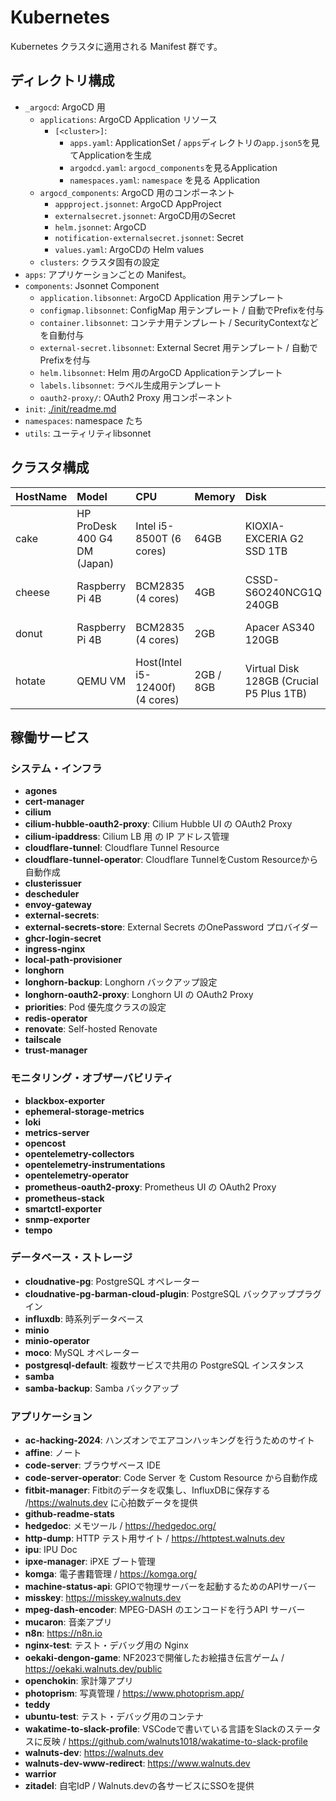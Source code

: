 # Kubernetes

Kubernetes クラスタに適用される Manifest 群です。

## ディレクトリ構成

- `_argocd`: ArgoCD 用
  - `applications`: ArgoCD Application リソース
    - `[<cluster>]`:
      - `apps.yaml`: ApplicationSet / `apps`ディレクトリの`app.json5`を見てApplicationを生成
      - `argodcd.yaml`: `argocd_components`を見るApplication
      - `namespaces.yaml`: `namespace` を見る Application
  - `argocd_components`: ArgoCD 用のコンポーネント
    - `appproject.jsonnet`: ArgoCD AppProject
    - `externalsecret.jsonnet`: ArgoCD用のSecret
    - `helm.jsonnet`: ArgoCD
    - `notification-externalsecret.jsonnet`: Secret
    - `values.yaml`: ArgoCDの Helm values
  - `clusters`: クラスタ固有の設定
- `apps`: アプリケーションごとの Manifest。
- `components`: Jsonnet Component
  - `application.libsonnet`: ArgoCD Application 用テンプレート
  - `configmap.libsonnet`: ConfigMap 用テンプレート / 自動でPrefixを付与
  - `container.libsonnet`: コンテナ用テンプレート / SecurityContextなどを自動付与
  - `external-secret.libsonnet`: External Secret 用テンプレート / 自動でPrefixを付与
  - `helm.libsonnet`: Helm 用のArgoCD Applicationテンプレート
  - `labels.libsonnet`: ラベル生成用テンプレート
  - `oauth2-proxy/`: OAuth2 Proxy 用コンポーネント
- `init`: [./init/readme.md](./init/readme.md)
- `namespaces`: namespace たち
- `utils`: ユーティリティlibsonnet

## クラスタ構成

| HostName | Model                        | CPU                             | Memory    | Disk                                     | OS                  | ControlPlane |
| :------- | :--------------------------- | :------------------------------ | :-------- | :--------------------------------------- | :------------------ | :----------- |
| cake     | HP ProDesk 400 G4 DM (Japan) | Intel i5-8500T (6 cores)        | 64GB      | KIOXIA-EXCERIA G2 SSD 1TB                | Ubuntu 22.04        | ○            |
| cheese   | Raspberry Pi 4B              | BCM2835 (4 cores)               | 4GB       | CSSD-S6O240NCG1Q 240GB                   | Debian GNU/Linux 11 |              |
| donut    | Raspberry Pi 4B              | BCM2835 (4 cores)               | 2GB       | Apacer AS340 120GB                       | Debian GNU/Linux 11 |              |
| hotate   | QEMU VM                      | Host(Intel i5-12400f) (4 cores) | 2GB / 8GB | Virtual Disk 128GB (Crucial P5 Plus 1TB) | Ubuntu22.04         |              |

## 稼働サービス

### システム・インフラ

- **agones**
- **cert-manager**
- **cilium**
- **cilium-hubble-oauth2-proxy**: Cilium Hubble UI の OAuth2 Proxy
- **cilium-ipaddress**: Cilium LB 用 の IP アドレス管理
- **cloudflare-tunnel**: Cloudflare Tunnel Resource
- **cloudflare-tunnel-operator**: Cloudflare TunnelをCustom Resourceから自動作成
- **clusterissuer**
- **descheduler**
- **envoy-gateway**
- **external-secrets**:
- **external-secrets-store**: External Secrets のOnePassword プロバイダー
- **ghcr-login-secret**
- **ingress-nginx**
- **local-path-provisioner**
- **longhorn**
- **longhorn-backup**: Longhorn バックアップ設定
- **longhorn-oauth2-proxy**: Longhorn UI の OAuth2 Proxy
- **priorities**: Pod 優先度クラスの設定
- **redis-operator**
- **renovate**: Self-hosted Renovate
- **tailscale**
- **trust-manager**

### モニタリング・オブザーバビリティ

- **blackbox-exporter**
- **ephemeral-storage-metrics**
- **loki**
- **metrics-server**
- **opencost**
- **opentelemetry-collectors**
- **opentelemetry-instrumentations**
- **opentelemetry-operator**
- **prometheus-oauth2-proxy**: Prometheus UI の OAuth2 Proxy
- **prometheus-stack**
- **smartctl-exporter**
- **snmp-exporter**
- **tempo**

### データベース・ストレージ

- **cloudnative-pg**: PostgreSQL オペレーター
- **cloudnative-pg-barman-cloud-plugin**: PostgreSQL バックアッププラグイン
- **influxdb**: 時系列データベース
- **minio**
- **minio-operator**
- **moco**: MySQL オペレーター
- **postgresql-default**: 複数サービスで共用の PostgreSQL インスタンス
- **samba**
- **samba-backup**: Samba バックアップ

### アプリケーション

- **ac-hacking-2024**: ハンズオンでエアコンハッキングを行うためのサイト
- **affine**: ノート
- **code-server**: ブラウザベース IDE
- **code-server-operator**: Code Server を Custom Resource から自動作成
- **fitbit-manager**: Fitbitのデータを収集し、InfluxDBに保存する /<https://walnuts.dev> に心拍数データを提供
- **github-readme-stats**
- **hedgedoc**: メモツール / <https://hedgedoc.org/>
- **http-dump**: HTTP テスト用サイト / <https://httptest.walnuts.dev>
- **ipu**: IPU Doc
- **ipxe-manager**: iPXE ブート管理
- **komga**: 電子書籍管理 / <https://komga.org/>
- **machine-status-api**: GPIOで物理サーバーを起動するためのAPIサーバー
- **misskey**: <https://misskey.walnuts.dev>
- **mpeg-dash-encoder**: MPEG-DASH のエンコードを行うAPI サーバー
- **mucaron**: 音楽アプリ
- **n8n**: <https://n8n.io>
- **nginx-test**: テスト・デバッグ用の Nginx
- **oekaki-dengon-game**: NF2023で開催したお絵描き伝言ゲーム / <https://oekaki.walnuts.dev/public>
- **openchokin**: 家計簿アプリ
- **photoprism**: 写真管理 / <https://www.photoprism.app/>
- **teddy**
- **ubuntu-test**: テスト・デバッグ用のコンテナ
- **wakatime-to-slack-profile**: VSCodeで書いている言語をSlackのステータスに反映 / <https://github.com/walnuts1018/wakatime-to-slack-profile>
- **walnuts-dev**: <https://walnuts.dev>
- **walnuts-dev-www-redirect**: <https://www.walnuts.dev>
- **warrior**
- **zitadel**: 自宅IdP / Walnuts.devの各サービスにSSOを提供
